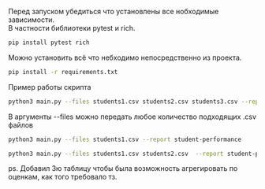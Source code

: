 Перед запуском убедиться что установлены все нобходимые зависимости.  
В частности библиотеки pytest и rich.  
```bash 
pip install pytest rich
```
Можно установить всё что небходимо непосредственно из проекта.
```bash 
pip install -r requirements.txt
```
Пример работы скрипта
```bash 
python3 main.py --files students1.csv students2.csv students3.csv --report student-performance
```
В аргументы --files можно передать любое количество подходящих .csv файлов
```bash 
python3 main.py --files students1.csv --report student-performance
```
```bash 
python3 main.py --files students1.csv students2.csv  --report student-performance
```
  ps. Добавил 3ю таблицу чтобы была возможность агрегировать по оценкам, как того требовало тз.

